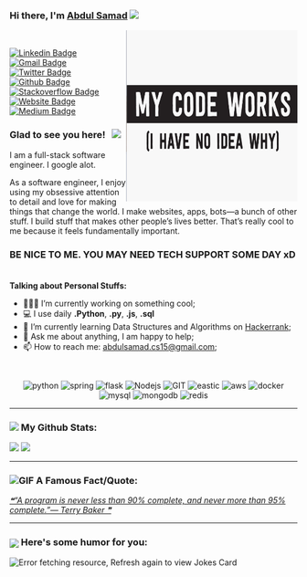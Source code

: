 

### Hi there, I'm <a href="#" target="_blank">Abdul Samad</a> <img src="https://media.giphy.com/media/hvRJCLFzcasrR4ia7z/giphy.gif" width="25px">

<img align="right" alt="PNG" src="https://github.com/abdulsamadcs/abdulsamadcs/blob/main/my-code-works.png?" width="300" height="300"/> &nbsp;

[![Linkedin Badge](https://img.shields.io/badge/-LinkedIn-0e76a8?style=flat-square&logo=Linkedin&logoColor=white)](https://linkedin.com/in/ab-samad)
[![Gmail Badge](https://img.shields.io/badge/Gmail-D14836?style=flat-square&logo=gmail&logoColor=white)](mailto:abdulsamad.cs15@gmail.com)
[![Twitter Badge](https://img.shields.io/badge/-Twitter-00acee?style=flat-square&logo=Twitter&logoColor=white)](https://twitter.com/mavelloussamad)
[![Github Badge](https://img.shields.io/badge/GitHub-100000?style=flat-square&logo=github&logoColor=white)](https://github.com/abdulsamadCS)
[![Stackoverflow Badge](https://img.shields.io/badge/Stack_Overflow-FE7A16?style=flat-square&logo=stack-overflow&logoColor=white)](https://stackoverflow.com/users/11293161/abdulsamad)
[![Website Badge](https://img.shields.io/badge/Website-3b5998?style=flat-square&logo=google-chrome&logoColor=white)](https://github.com/abdulsamadCS)
[![Medium Badge](https://img.shields.io/badge/medium-%2312100E.svg?&style=for-square&logo=medium&logoColor=white)](https://github.com/abdulsamadCS)

### Glad to see you here! &nbsp; ![](https://visitor-badge.glitch.me/badge?page_id=abdulsamadcs.abdulsamadcs)


I am a full-stack software engineer. I google alot.

As a software engineer, I enjoy using my obsessive attention to detail and love for making things that change the world. I make websites, apps, bots—a bunch of other stuff. I build stuff that makes other people’s lives better. That’s really cool to me because it feels fundamentally important.

### BE NICE TO ME. YOU MAY NEED TECH SUPPORT SOME DAY xD  &nbsp; 


**Talking about Personal Stuffs:**

- 👨🏻‍💻 I’m currently working on something cool;
- 💻 I use daily **.Python**, **.py**, **.js**, **.sql**
- 🚀 I’m currently learning Data Structures and Algorithms on [Hackerrank](https://www.hackerrank.com/abdulsamad_se15);
- 💬 Ask me about anything, I am happy to help;
- 📫 How to reach me: abdulsamad.cs15@gmail.com;
</br>

<p align="center"> 
      <img src="https://www.vectorlogo.zone/logos/python/python-icon.svg" alt="python" width="55" height="55"/>
      <img src="https://www.vectorlogo.zone/logos/djangoproject/djangoproject-ar21.svg" alt="spring" width="55" height="55"/>
      <img src="https://www.vectorlogo.zone/logos/pocoo_flask/pocoo_flask-icon.svg" alt="flask" width="55" height="55"/>
      <img src="https://www.vectorlogo.zone/logos/nodejs/nodejs-icon.svg" alt="Nodejs" width="55" height="55"/>
      <img src="https://www.vectorlogo.zone/logos/git-scm/git-scm-icon.svg" alt="GIT" width="55" height="55"/> 
      <img src="https://www.vectorlogo.zone/logos/elastic/elastic-icon.svg" alt="eastic" width="55" height="55"/>
      <img src="https://www.vectorlogo.zone/logos/amazon_aws/amazon_aws-ar21.svg" alt="aws" width="90" height="55"/>
      <img src="https://www.vectorlogo.zone/logos/docker/docker-official.svg" alt="docker" width="60" height="50"/>
      <img src="https://www.vectorlogo.zone/logos/mysql/mysql-icon.svg" alt="mysql" width="45" height="55"/>
      <img src="https://www.vectorlogo.zone/logos/mongodb/mongodb-icon.svg" alt="mongodb" width="45" height="55"/>
        <img src="https://www.vectorlogo.zone/logos/redis/redis-icon.svg" alt="redis" width="45" height="55"/>

</p>

---

### <img src='https://media1.giphy.com/media/du3J3cXyzhj75IOgvA/giphy.gif?cid=ecf05e47x2g034i9pzwtzzsd3xgg2w9nr94t4tflbbgo3008&rid=giphy.gif' width='25px'> My Github Stats:

<p>
  <img height="180em" src="https://github-readme-stats.vercel.app/api?username=abdulsamadcs&show_icons=true&hide_border=true&&count_private=true&include_all_commits=true" />
  <img height="180em" src="https://github-readme-stats.vercel.app/api/top-langs/?username=abdulsamadcs&show_icons=true&hide_border=true&layout=compact&langs_count=8"/>
</p>

---

### <img alt="GIF" src="https://github.com/TheDudeThatCode/TheDudeThatCode/blob/master/Assets/hmm.gif" width="20px" /> A Famous Fact/Quote:
<a href="https://github.com/marketplace/actions/quote-readme">
<!--STARTS_HERE_QUOTE_README-->
<i>❝“A program is never less than 90% complete, and never more than 95% complete.”— Terry Baker   ❞</i>
<!--ENDS_HERE_QUOTE_README-->
</a>

---

### <img align ='center' src='https://media2.giphy.com/media/UQDSBzfyiBKvgFcSTw/giphy.gif?cid=ecf05e47p3cd513axbek3f56ti3jzizq8hincw20jauyyfyw&rid=giphy.gif' width ='29px'> Here's some humor for you:
<img src="https://readme-jokes.vercel.app/api" alt="Error fetching resource, Refresh again to view Jokes Card" />


<!--
**abdulsamadCS/abdulsamadCS** is a ✨ _special_ ✨ repository because its `README.md` (this file) appears on your GitHub profile.

Here are some ideas to get you started:
- 📝 [Resume](#).
- 🔭 I’m currently working on ...
- 🌱 I’m currently learning ...
- 👯 I’m looking to collaborate on ...
- 🤔 I’m looking for help with ...
- 💬 Ask me about ...
- 📫 How to reach me: ...
- 😄 Pronouns: ...
- ⚡ Fun fact: ...
-->
